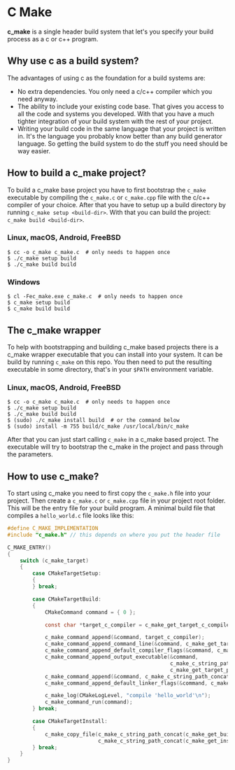 # C Make

**c_make** is a single header build system that let's you specify your build process
as a c or c++ program.

## Why use c as a build system?

The advantages of using c as the foundation for a build systems are:

  - No extra dependencies. You only need a c/c++ compiler which you need anyway.
  - The ability to include your existing code base. That gives you access to all the
    code and systems you developed. With that you have a much tighter integration of your
    build system with the rest of your project.
  - Writing your build code in the same language that your project is written in.
    It's the language you probably know better than any build generator language.
    So getting the build system to do the stuff you need should be way easier.

## How to build a c_make project?

To build a c_make base project you have to first bootstrap the `c_make` executable
by compiling the `c_make.c` or `c_make.cpp` file with the c/c++ compiler of your choice.
After that you have to setup up a build directory by running `c_make setup <build-dir>`.
With that you can build the project: `c_make build <build-dir>`.

### Linux, macOS, Android, FreeBSD

```shell
$ cc -o c_make c_make.c  # only needs to happen once
$ ./c_make setup build
$ ./c_make build build
```

### Windows

```shell
$ cl -Fec_make.exe c_make.c  # only needs to happen once
$ c_make setup build
$ c_make build build
```

## The c_make wrapper

To help with bootstrapping and building c_make based projects there is a c_make wrapper executable
that you can install into your system. It can be build by running `c_make` on this repo.
You then need to put the resulting executable in some directory, that's in your `$PATH` environment variable.

### Linux, macOS, Android, FreeBSD

```shell
$ cc -o c_make c_make.c  # only needs to happen once
$ ./c_make setup build
$ ./c_make build build
$ (sudo) ./c_make install build  # or the command below
$ (sudo) install -m 755 build/c_make /usr/local/bin/c_make
```

After that you can just start calling `c_make` in a c_make based project.
The executable will try to bootstrap the c_make in the project and pass through the parameters.

## How to use c_make?

To start using c_make you need to first copy the `c_make.h` file into your project.
Then create a `c_make.c` or `c_make.cpp` file in your project root folder. This will be
the entry file for your build program. A minimal build file that compiles
a `hello_world.c` file looks like this:

```c
#define C_MAKE_IMPLEMENTATION
#include "c_make.h" // this depends on where you put the header file

C_MAKE_ENTRY()
{
    switch (c_make_target)
    {
        case CMakeTargetSetup:
        {
        } break;

        case CMakeTargetBuild:
        {
            CMakeCommand command = { 0 };

            const char *target_c_compiler = c_make_get_target_c_compiler();

            c_make_command_append(&command, target_c_compiler);
            c_make_command_append_command_line(&command, c_make_get_target_c_flags());
            c_make_command_append_default_compiler_flags(&command, c_make_get_build_type());
            c_make_command_append_output_executable(&command,
                                                    c_make_c_string_path_concat(c_make_get_build_path(), "hello_world"),
                                                    c_make_get_target_platform());
            c_make_command_append(&command, c_make_c_string_path_concat(c_make_get_source_path(), "hello_world.c"));
            c_make_command_append_default_linker_flags(&command, c_make_get_target_architecture());

            c_make_log(CMakeLogLevel, "compile 'hello_world'\n");
            c_make_command_run(command);
        } break;

        case CMakeTargetInstall:
        {
            c_make_copy_file(c_make_c_string_path_concat(c_make_get_build_path(), "hello_world"),
                             c_make_c_string_path_concat(c_make_get_install_prefix(), "bin", "hello_world"));
        } break;
    }
}
```
